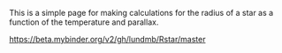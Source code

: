 This is a simple page for making calculations for the radius of a star as a function of the temperature and parallax.

https://beta.mybinder.org/v2/gh/lundmb/Rstar/master
